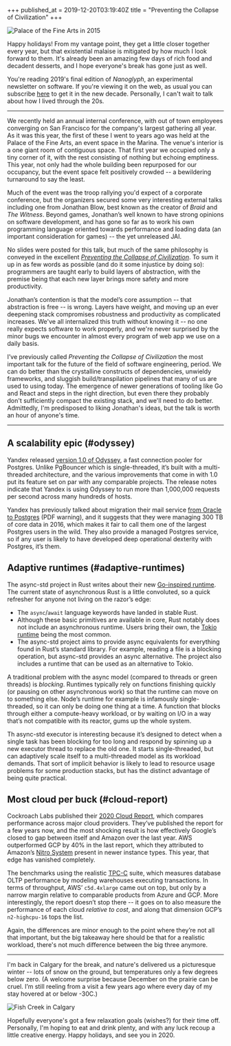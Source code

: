 +++
published_at = 2019-12-20T03:19:40Z
title = "Preventing the Collapse of Civilization"
+++

![Palace of the Fine Arts in 2015](/assets/images/nanoglyphs/007-civilization/palace@2x.jpg)

Happy holidays! From my vantage point, they get a little closer together every year, but that existential malaise is mitigated by how much I look forward to them. It's already been an amazing few days of rich food and decadent desserts, and I hope everyone's break has gone just as well.

You're reading 2019's final edition of _Nanoglyph_, an experimental newsletter on software. If you're viewing it on the web, as usual you can subscribe [here](https://nanoglyph-signup.herokuapp.com) to get it in the new decade. Personally, I can't wait to talk about how I lived through the 20s.

---

We recently held an annual internal conference, with out of town employees converging on San Francisco for the company's largest gathering all year. As it was this year, the first of these I went to years ago was held at the Palace of the Fine Arts, an event space in the Marina. The venue's interior is a one giant room of contiguous space. That first year we occupied only a tiny corner of it, with the rest consisting of nothing but echoing emptiness. This year, not only had the whole building been repurposed for our occupancy, but the event space felt positively crowded -- a bewildering turnaround to say the least.

Much of the event was the troop rallying you'd expect of a corporate conference, but the organizers secured some very interesting external talks including one from Jonathan Blow, best known as the creator of _Braid_ and _The Witness_. Beyond games, Jonathan’s well known to have strong opinions on software development, and has gone so far as to work his own programming language oriented towards performance and loading data (an important consideration for games) -- the yet unreleased JAI.

No slides were posted for this talk, but much of the same philosophy is conveyed in the excellent [_Preventing the Collapse of Civilization_](https://www.youtube.com/watch?v=pW-SOdj4Kkk). To sum it up in as few words as possible (and do it some injustice by doing so): programmers are taught early to build layers of abstraction, with the premise being that each new layer brings more safety and more productivity.

Jonathan’s contention is that the model’s core assumption -- that abstraction is free -- is wrong. Layers have weight, and moving up an ever deepening stack compromises robustness and productivity as complicated increases. We've all internalized this truth without knowing it -- no one really expects software to work properly, and we're never surprised by the minor bugs we encounter in almost every program of web app we use on a daily basis.

I’ve previously called _Preventing the Collapse of Civilization_ the most important talk for the future of the field of software engineering, period. We can do better than the crystalline constructs of dependencies, unwieldy frameworks, and sluggish build/transpilation pipelines that many of us are used to using today. The emergence of newer generations of tooling like Go and React and steps in the right direction, but even there they probably don't sufficiently compact the existing stack, and we'll need to do better. Admittedly, I'm predisposed to liking Jonathan's ideas, but the talk is worth an hour of anyone's time.

---

## A scalability epic (#odyssey)

Yandex released [version 1.0 of Odyssey](https://github.com/yandex/odyssey/releases/tag/1.0), a fast connection pooler for Postgres. Unlike PgBouncer which is single-threaded, it’s built with a multi-threaded architecture, and the various improvements that come in with 1.0 put its feature set on par with any comparable projects. The release notes indicate that Yandex is using Odyssey to run more than 1,000,000 requests per second across many hundreds of hosts.

Yandex has previously talked about migration their mail service [from Oracle to Postgres](https://www.pgcon.org/2016/schedule/attachments/426_2016.05.19%20Yandex.Mail%20success%20story.pdf) (PDF warning), and it suggests that they were managing 300 TB of core data in 2016, which makes it fair to call them one of the largest Postgres users in the wild. They also provide a managed Postgres service, so if any user is likely to have developed deep operational dexterity with Postgres, it’s them.

## Adaptive runtimes (#adaptive-runtimes)

The async-std project in Rust writes about their new [Go-inspired runtime](https://async.rs/blog/stop-worrying-about-blocking-the-new-async-std-runtime/). The current state of asynchronous Rust is a little convoluted, so a quick refresher for anyone not living on the razor’s edge:

* The `async`/`await` language keywords have landed in stable Rust.
* Although these basic primitives are available in core, Rust notably does not include an asynchronous runtime. Users bring their own, the [Tokio runtime](https://docs.rs/tokio/0.2.6/tokio/runtime/index.html) being the most common.
* The async-std project aims to provide async equivalents for everything found in Rust’s standard library. For example, reading a file is a blocking operation, but async-std provides an async alternative. The project also includes a runtime that can be used as an alternative to Tokio.

A traditional problem with the async model (compared to threads or green threads) is _blocking_. Runtimes typically rely on functions finishing quickly (or pausing on other asynchronous work) so that the runtime can move on to something else. Node’s runtime for example is infamously single-threaded, so it can only be doing one thing at a time. A function that blocks through either a compute-heavy workload, or by waiting on I/O in a way that’s not compatible with its reactor, gums up the whole system.

Th async-std executor is interesting because it’s designed to detect when a single task has been blocking for too long and respond by spinning up a new executor thread to replace the old one. It starts single-threaded, but can adaptively scale itself to a multi-threaded model as its workload demands. That sort of implicit behavior is likely to lead to resource usage problems for some production stacks, but has the distinct advantage of being quite practical.

## Most cloud per buck (#cloud-report)

Cockroach Labs published their [2020 Cloud Report](https://www.cockroachlabs.com/blog/2020-cloud-report/), which compares performance across major cloud providers. They’ve published the report for a few years now, and the most shocking result is how effectively Google’s closed to gap between itself and Amazon over the last year. AWS outperformed GCP by 40% in the last report, which they attributed to Amazon’s [Nitro System](https://aws.amazon.com/ec2/nitro/) present in newer instance types. This year, that edge has vanished completely.

The benchmarks using the realistic [TPC-C](http://www.tpc.org/tpcc/) suite, which measures database OLTP performance by modeling warehouses executing transactions. In terms of throughput, AWS’ `c5d.4xlarge` came out on top, but only by a narrow margin relative to comparable products from Azure and GCP. More interestingly, the report doesn’t stop there -- it goes on to also measure the performance of each cloud _relative to cost_, and along that dimension GCP’s `n2-highcpu-16` tops the list.

Again, the differences are minor enough to the point where they’re not all that important, but the big takeaway here should be that for a realistic workload, there's not much difference between the big three anymore.

---

I'm back in Calgary for the break, and nature's delivered us a picturesque winter -- lots of snow on the ground, but temperatures only a few degrees below zero. (A welcome surprise because December on the prairie can be cruel. I’m still reeling from a visit a few years ago where every day of my stay hovered at or below -30C.)

![Fish Creek in Calgary](/assets/images/nanoglyphs/007-civilization/fish-creek@2x.jpg)

Hopefully everyone's got a few relaxation goals (wishes?) for their time off. Personally, I'm hoping to eat and drink plenty, and with any luck recoup a little creative energy. Happy holidays, and see you in 2020.
